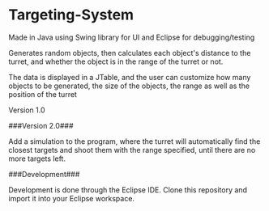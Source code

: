 # Targeting-System

Made in Java using Swing library for UI and Eclipse for debugging/testing

Generates random objects, then calculates each object's distance to the turret, and whether the object is in the range
of the turret or not.

The data is displayed in a JTable, and the user can customize how many objects to be generated, the size of the objects,
the range as well as the position of the turret

Version 1.0

###Version 2.0###

Add a simulation to the program, where the turret will automatically find the closest targets and shoot them with the range specified, until there are no more targets left.

###Development###

Development is done through the Eclipse IDE. Clone this repository and import it into your Eclipse workspace.
